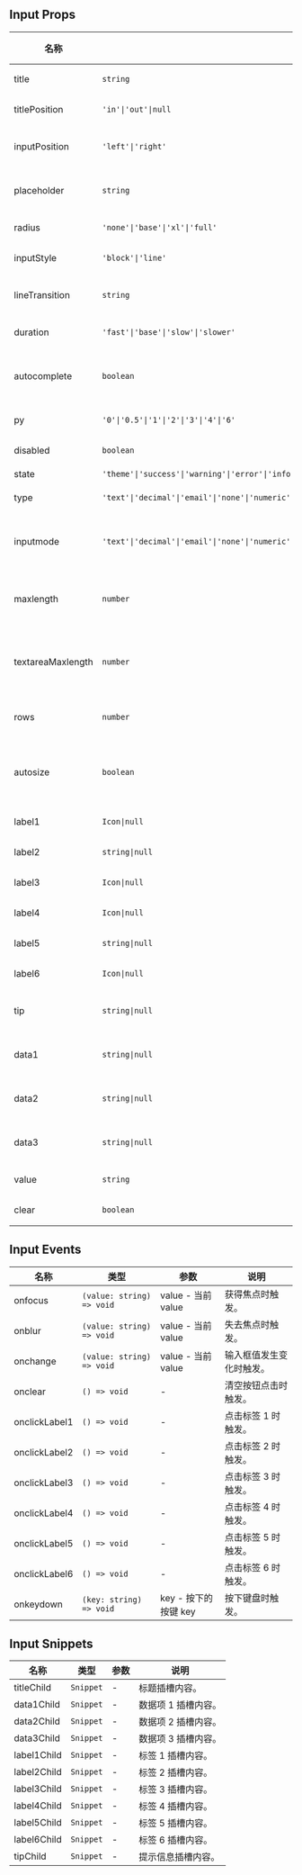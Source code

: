 ## Input Props

| 名称              | 类型                                                                                                      | 默认值    | 必传 | 说明                            |
| ----------------- | --------------------------------------------------------------------------------------------------------- | --------- | ---- | ------------------------------- |
| title             | `string`                                                                                                  | `''`      | N    | 标题内容。                      |
| titlePosition     | `'in'\|'out'\|null`                                                                                       | `'out'`   | N    | 标题位置。                      |
| inputPosition     | `'left'\|'right'`                                                                                         | `'left'`  | N    | 输入框文字位置。                |
| placeholder       | `string`                                                                                                  | `''`      | N    | 输入框提示文本。                |
| radius            | `'none'\|'base'\|'xl'\|'full'`                                                                            | `'base'`  | N    | 圆角风格。                      |
| inputStyle        | `'block'\|'line'`                                                                                         | `'block'` | N    | 输入框风格。                    |
| lineTransition    | `string`                                                                                                  | `'none'`  | N    | 线性过渡位置。                  |
| duration          | `'fast'\|'base'\|'slow'\|'slower'`                                                                        | `'base'`  | N    | 过渡时间。                      |
| autocomplete      | `boolean`                                                                                                 | `true`    | N    | 是否开启自动填充功能。          |
| py                | `'0'\|'0.5'\|'1'\|'2'\|'3'\|'4'\|'6'`                                                                     | `'2'`     | N    | 垂直间距。                      |
| disabled          | `boolean`                                                                                                 | `false`   | N    | 是否禁用。                      |
| state             | `'theme'\|'success'\|'warning'\|'error'\|'info'`                                                          | `'theme'` | N    | 状态。                          |
| type              | `'text'\|'decimal'\|'email'\|'none'\|'numeric'\|'search'\|'tel'\|'url'\|'password'\|'number'\|'textarea'` | `'text'`  | N    | 输入框类型。                    |
| inputmode         | `'text'\|'decimal'\|'email'\|'none'\|'numeric'\|'search'\|'tel'\|'url'\|''`                               | `''`      | N    | 指定输入的数据类型。            |
| maxlength         | `number`                                                                                                  | `24`      | N    | 最多可输入文本长度。            |
| textareaMaxlength | `number`                                                                                                  | `200`     | N    | textarea 时最多可输入文本长度。 |
| rows              | `number`                                                                                                  | `2`       | N    | textarea 时行数。               |
| autosize          | `boolean`                                                                                                 | `false`   | N    | textarea 时是否自动调整高度。   |
| label1            | `Icon\|null`                                                                                              | `null`    | N    | 标签 1 内容。                   |
| label2            | `string\|null`                                                                                            | `null`    | N    | 标签 2 内容。                   |
| label3            | `Icon\|null`                                                                                              | `null`    | N    | 标签 3 内容。                   |
| label4            | `Icon\|null`                                                                                              | `null`    | N    | 标签 4 内容。                   |
| label5            | `string\|null`                                                                                            | `null`    | N    | 标签 5 内容。                   |
| label6            | `Icon\|null`                                                                                              | `null`    | N    | 标签 6 内容。                   |
| tip               | `string\|null`                                                                                            | `null`    | N    | 提示信息内容。                  |
| data1             | `string\|null`                                                                                            | `null`    | N    | 数据项 1 内容。                 |
| data2             | `string\|null`                                                                                            | `null`    | N    | 数据项 2 内容。                 |
| data3             | `string\|null`                                                                                            | `null`    | N    | 数据项 3 内容。                 |
| value             | `string`                                                                                                  | `''`      | N    | 输入框值。                      |
| clear             | `boolean`                                                                                                 | `false`   | N    | 是否可清空。                    |

## Input Events

| 名称          | 类型                      | 参数                 | 说明                     |
| ------------- | ------------------------- | -------------------- | ------------------------ |
| onfocus       | `(value: string) => void` | value - 当前 value   | 获得焦点时触发。         |
| onblur        | `(value: string) => void` | value - 当前 value   | 失去焦点时触发。         |
| onchange      | `(value: string) => void` | value - 当前 value   | 输入框值发生变化时触发。 |
| onclear       | `() => void`              | -                    | 清空按钮点击时触发。     |
| onclickLabel1 | `() => void`              | -                    | 点击标签 1 时触发。      |
| onclickLabel2 | `() => void`              | -                    | 点击标签 2 时触发。      |
| onclickLabel3 | `() => void`              | -                    | 点击标签 3 时触发。      |
| onclickLabel4 | `() => void`              | -                    | 点击标签 4 时触发。      |
| onclickLabel5 | `() => void`              | -                    | 点击标签 5 时触发。      |
| onclickLabel6 | `() => void`              | -                    | 点击标签 6 时触发。      |
| onkeydown     | `(key: string) => void`   | key - 按下的按键 key | 按下键盘时触发。         |

## Input Snippets

| 名称        | 类型      | 参数 | 说明                |
| ----------- | --------- | ---- | ------------------- |
| titleChild  | `Snippet` | -    | 标题插槽内容。      |
| data1Child  | `Snippet` | -    | 数据项 1 插槽内容。 |
| data2Child  | `Snippet` | -    | 数据项 2 插槽内容。 |
| data3Child  | `Snippet` | -    | 数据项 3 插槽内容。 |
| label1Child | `Snippet` | -    | 标签 1 插槽内容。   |
| label2Child | `Snippet` | -    | 标签 2 插槽内容。   |
| label3Child | `Snippet` | -    | 标签 3 插槽内容。   |
| label4Child | `Snippet` | -    | 标签 4 插槽内容。   |
| label5Child | `Snippet` | -    | 标签 5 插槽内容。   |
| label6Child | `Snippet` | -    | 标签 6 插槽内容。   |
| tipChild    | `Snippet` | -    | 提示信息插槽内容。  |
